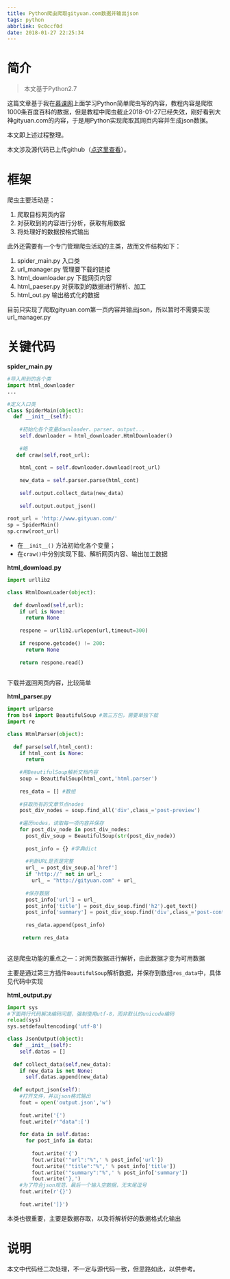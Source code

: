 ```yaml
---
title: Python爬虫爬取gityuan.com数据并输出json
tags: python
abbrlink: 9c0ccf0d
date: 2018-01-27 22:25:34
---
```


# 简介

> 本文基于Python2.7

这篇文章基于我在[慕课网](www.imooc.com)上面学习Python简单爬虫写的内容，教程内容是爬取1000条百度百科的数据，但是教程中爬虫截止2018-01-27已经失效，刚好看到大神gityuan.com的内容，于是用Python实现爬取其网页内容并生成json数据。

本文即上述过程整理。

本文涉及源代码已上传github（[点这里查看](https://github.com/jixiaoyong/AndroidNote/tree/master/code/2018-1-26/gityuan_spider)）。

# 框架

爬虫主要活动是：

1. 爬取目标网页内容
2. 对获取到的内容进行分析，获取有用数据
3. 将处理好的数据按格式输出

此外还需要有一个专门管理爬虫活动的主类，故而文件结构如下：

1. spider_main.py             入口类
2. url_manager.py             管理要下载的链接
3. html_downloader.py    下载网页内容
4. html_paeser.py              对获取到的数据进行解析、加工
5. html_out.py                     输出格式化的数据

目前只实现了爬取gityuan.com第一页内容并输出json，所以暂时不需要实现url_manager.py

# 关键代码

**spider_main.py**

```python
#导入用到的各个类
import html_downloader
...

#定义入口类
class SpiderMain(object):
  def __init__(self):
    
    #初始化各个变量downloader、parser、output...
    self.downloader = html_downloader.HtmlDownloader()
    
    #略
   def craw(self,root_url):
    
    html_cont = self.downloader.download(root_url)
    
    new_data = self.parser.parse(html_cont)
    
    self.output.collect_data(new_data)
    
    self.output.output_json()
    
root_url = 'http://www.gityuan.com/'
sp = SpiderMain()
sp.craw(root_url)
```

* 在`__init__()` 方法初始化各个变量；
* 在`craw()`中分别实现下载、解析网页内容、输出加工数据

**html_download.py**

```python
import urllib2

class HtmlDownLoader(object):
  
  def download(self,url):
    if url is None:
      return None
    
    respone = urllib2.urlopen(url,timeout=300)
    
    if respone.getcode() != 200:
      return None
    
    return respone.read()
    
```

下载并返回网页内容，比较简单

**html_parser.py**

```python
import urlparse
from bs4 import BeautifulSoup #第三方包，需要单独下载
import re

class HtmlParser(object):
  
  def parse(self,html_cont):
    if html_cont is None:
      return
    
    #用BeautifulSoup解析文档内容
    soup = BeautifulSoup(html_cont,'html.parser')
    
    res_data = [] #数组
    
    #获取所有的文章节点nodes
    post_div_nodes = soup.find_all('div',class_='post-preview')
    
    #遍历nodes，读取每一项内容并保存
    for post_div_node in post_div_nodes:
      post_div_soup = BeautifulSoup(str(post_div_node))
      
      post_info = {} #字典dict
      
      #判断URL是否是完整
      url_ = post_div_soup.a['href']
      if 'http://' not in url_:
        url_ = "http://gityuan.com" + url_
       
      #保存数据
      post_info['url'] = url_
      post_info['title'] = post_div_soup.find('h2').get_text()
      post_info['summary'] = post_div_soup.find('div',class_='post-content-preview').get_text()
       
      res_data.append(post_info)
      
     return res_data   
    
```

这是爬虫功能的重点之一：对网页数据进行解析，由此数据才变为可用数据

主要是通过第三方插件`BeautifulSoup`解析数据，并保存到数组`res_data`中，具体见代码中实现

**html_output.py**

```python
import sys
#下面两行代码解决编码问题，强制使用utf-8，而非默认的unicode编码
reload(sys)
sys.setdefaultencoding('utf-8')

class JsonOutput(object):
  def __init__(self):
    self.datas = []
  
  def collect_data(self,new_data):
    if new_data is not None:
      self.datas.append(new_data)
    
  def output_json(self):
    #打开文件，并以json格式输出
    fout = open('output.json','w')
    
    fout.write('{')
    fout.write(r'"data":[')
    
    for data in self.datas:
      for post_info in data:
        
        fout.write('{')
        fout.write('"url":"%",' % post_info['url'])
        fout.write('"title":"%",' % post_info['title'])
        fout.write('"summary":"%",' % post_info['summary'])
        fout.write('},')
    #为了符合json规范，最后一个输入空数据，无末尾逗号
    fout.write(r'{}')
    
    fout.write(']}')
```

本类也很重要，主要是数据存取，以及将解析好的数据格式化输出

# 说明

本文中代码经二次处理，不一定与源代码一致，但思路如此，以供参考。